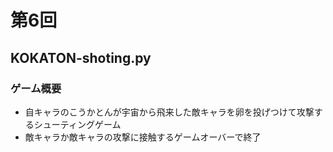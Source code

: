 # 第6回
## KOKATON-shoting.py
### ゲーム概要
- 自キャラのこうかとんが宇宙から飛来した敵キャラを卵を投げつけて攻撃するシューティングゲーム
- 敵キャラか敵キャラの攻撃に接触するゲームオーバーで終了 